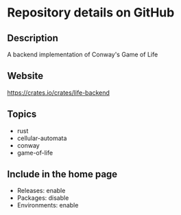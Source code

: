 # Repository details on GitHub

## Description

A backend implementation of Conway's Game of Life

## Website

<https://crates.io/crates/life-backend>

## Topics

- rust
- cellular-automata
- conway
- game-of-life

## Include in the home page

- Releases: enable
- Packages: disable
- Environments: enable
